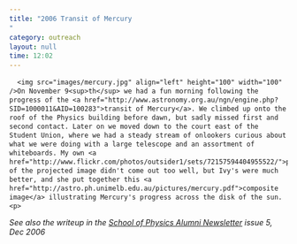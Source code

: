 ```yaml
---
title: "2006 Transit of Mercury
"
category: outreach
layout: null
time: 12:02
---
```

<!-- converted from blosxom format post using convert.pl dkg 22.1.2022 -->
<!-- created by convert.pl on Mon Jan 30 23:39:52 EST 2012 -->
<!-- converted from ../2006/12/on-november-9-th-we-had-fun-morning.html -->
<!-- Post timestamp Monday, December 04, 2006 10:02 PM -->
<!-- touch -t 200612042202 -->
<!-- Labels: 2006, outreach -->
      <img src="images/mercury.jpg" align="left" height="100" width="100" />On November 9<sup>th</sup> we had a fun morning following the progress of the <a href="http://www.astronomy.org.au/ngn/engine.php?SID=1000011&AID=100283">transit of Mercury</a>. We climbed up onto the roof of the Physics building before dawn, but sadly missed first and second contact. Later on we moved down to the court east of the Student Union, where we had a steady stream of onlookers curious about what we were doing with a large telescope and an assortment of whiteboards. My own <a href="http://www.flickr.com/photos/outsider1/sets/72157594404955522/">photos</a> of the projected image didn't come out too well, but Ivy's were much better, and she put together this <a href="http://astro.ph.unimelb.edu.au/pictures/mercury.pdf">composite image</a> illustrating Mercury's progress across the disk of the sun.<p>
<em>See also the writeup in the <a href="https://kiosk.ph.unimelb.edu.au/home/content/download/1119/5171/file/Newsletter_Issue5_Dec06%5B1%5D.pdf">School of Physics Alumni Newsletter</a> issue 5, Dec 2006</em>
